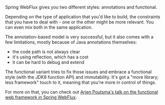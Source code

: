 Spring WebFlux gives you two different styles: annotations and functional.

Depending on the type of application that you'd like to build, the constraints that you have to deal with - one or the other might be more relevant. You can even mix both in the same application.

The annotation-based model is very successful, but it also comes with a few limitations, mostly because of Java annotations themselves:

- the code path is not always clear
- it's using reflection, which has a cost
- it can be hard to debug and extend
 
The functional variant tries to fix those issues and embrace a functional style (with the JDK8 function API) and immutability. It's got a "more library; less framework" touch to it, meaning that you're more in control of things. 

For more on that, you can check out [Arjen Poutsma's talk on the functional web framework in Spring WebFlux](https://www.youtube.com/watch?v=upFFlGq5-NU).